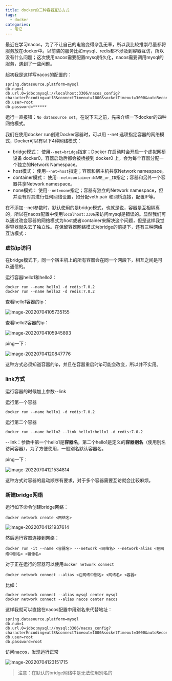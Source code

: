 ```yaml
---
title: docker的三种容器互访方式
tags: 
  - docker
categories: 
  - 笔记
---
```

最近在学习nacos，为了不让自己的电脑变得杂乱无章，所以我比较推崇尽量都将服务放在docker中。以前装的服务比如mysql、redis都不涉及到容器互访，所以没有什么问题；这次使用nacos需要配置mysql持久化，nacos需要调用mysql的服务，遇到了一些问题。

起初我是这样写nacos的配置的：

```properties
spring.datasource.platform=mysql
db.num=1
db.url.0=jdbc:mysql://localhost:3306/nacos_config?characterEncoding=utf8&connectTimeout=1000&socketTimeout=3000&autoReconnect=true&useUnicode=true&useSSL=false&serverTimezone=UTC
db.user=root
db.password=******
```

运行一直报错：`No datasource set`，在说下去之前，先来介绍一下docker的四种网络模式。

我们在使用docker run创建Docker容器时，可以用 --net 选项指定容器的网络模式，Docker可以有以下4种网络模式：

* bridge模式：
  使用`--net=bridge`指定；Docker 在启动时会开启一个虚拟网桥设备 docker0，容器启动后都会被桥接到 docker0 上，会为每个容器分配一个独立的Network Namespace。
* host模式：
  使用`--net=host`指定；容器和宿主机共享Network namespace。
* container模式：
  使用`--net=container:NAME_or_ID`指定；容器和另外一个容器共享Network namespace。
* none模式：
  使用`--net=none`指定；容器有独立的Network namespace，但并没有对其进行任何网络设置，如分配veth pair 和网桥连接，配置IP等。

在不添加--net参数时，默认使用的是bridge模式，也就是说，容器是互相隔离的，所以在nacos配置中使用`localhost:3306`来访问mysql是错误的。显然我们可以通过改变容器的网络模式为host或者container来解决这个问题，但是这样我觉得容器就失去了独立性。在保留容器网络模式为bridge的前提下，还有三种网络互访模式：

### 虚拟ip访问

在bridge模式下，同一个宿主机上的所有容器会在同一个网段下，相互之间是可以通信的。

运行容器hello1和hello2：

```shell
docker run --name hello1 -d redis:7.0.2
docker run --name hello2 -d redis:7.0.2
```

查看hello1容器的ip：

![image-20220704105735155](https://cdn.jsdelivr.net/gh/mizoreyo/static/images/202207041057215.png)

查看hello2容器的ip：

![image-20220704105945893](https://cdn.jsdelivr.net/gh/mizoreyo/static/images/202207041059963.png)

ping一下：

![image-20220704120847776](https://cdn.jsdelivr.net/gh/mizoreyo/static/images/202207041208844.png)



这种方式必须知道容器的ip，并且在容器重启时ip可能会改变，所以并不实用。

### link方式

运行容器的时候加上参数--link

运行第一个容器

```shell
docker run --name hello1 -d redis:7.0.2
```

运行第二个容器

```shell
docker run --name hello2 --link hello1:hello1 -d redis:7.0.2
```

--link：参数中第一个hello1是**容器名**，第二个hello1是定义的**容器别名**（使用别名访问容器），为了方便使用，一般别名默认容器名。

ping一下：

![image-20220704121534814](https://cdn.jsdelivr.net/gh/mizoreyo/static/images/202207041215873.png)

这种方式对容器的启动顺序有要求，对于多个容器需要互访就会比较麻烦。

### 新建bridge网络

运行如下命令创建bridge网络：

~~~shell
docker network create <网络名>
~~~

![image-20220704121937614](https://cdn.jsdelivr.net/gh/mizoreyo/static/images/202207041219683.png)

然后运行容器连接到网络：

~~~
docker run -it --name <容器名> ---network <网络名> --network-alias <在网络中别名> <镜像名>
~~~

对于正在运行的容器可以使用`docker network connect`

~~~
docker network connect --alias <在网络中别名> <网络名> <容器>
~~~

比如：

~~~
docker network connect --alias mysql center mysql
docker network connect --alias nacos center nacos
~~~

这样我就可以直接在nacos配置中用别名来代替地址：

~~~properties
spring.datasource.platform=mysql
db.num=1
db.url.0=jdbc:mysql://mysql:3306/nacos_config?characterEncoding=utf8&connectTimeout=1000&socketTimeout=3000&autoReconnect=true&useUnicode=true&useSSL=false&serverTimezone=UTC
db.user=root
db.password=root
~~~

访问nacos，发现运行正常

![image-20220704123151715](https://cdn.jsdelivr.net/gh/mizoreyo/static/images/202207041231768.png)

> 注意：在默认的bridge网络中是无法使用别名的
